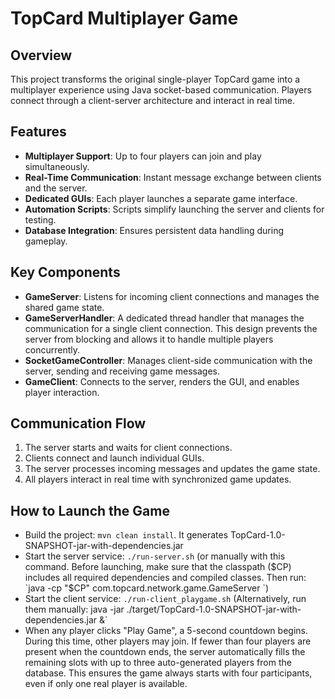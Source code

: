 # TopCard Multiplayer Game
## Overview
This project transforms the original single-player TopCard game into a multiplayer experience using Java socket-based communication. Players connect through a client-server architecture and interact in real time.

## Features
- **Multiplayer Support**: Up to four players can join and play simultaneously.
- **Real-Time Communication**: Instant message exchange between clients and the server.
- **Dedicated GUIs**: Each player launches a separate game interface.
- **Automation Scripts**: Scripts simplify launching the server and clients for testing.
- **Database Integration**: Ensures persistent data handling during gameplay.

## Key Components
- **GameServer**: Listens for incoming client connections and manages the shared game state.
- **GameServerHandler**: A dedicated thread handler that manages the communication for a single client connection. This design prevents the server from blocking and allows it to handle multiple players concurrently.
- **SocketGameController**: Manages client-side communication with the server, sending and receiving game messages.
- **GameClient**: Connects to the server, renders the GUI, and enables player interaction.

## Communication Flow
1. The server starts and waits for client connections.
2. Clients connect and launch individual GUIs.
3. The server processes incoming messages and updates the game state.
4. All players interact in real time with synchronized game updates.

## How to Launch the Game
- Build the project: `mvn clean install`. It generates TopCard-1.0-SNAPSHOT-jar-with-dependencies.jar
- Start the server service: `./run-server.sh` (or manually with this command. Before launching, make sure that the classpath ($CP) includes all required dependencies and compiled classes. Then run: `java -cp "$CP" com.topcard.network.game.GameServer
  `)
- Start the client service: `./run-client_playgame.sh` (Alternatively, run them manually: 
  java -jar ./target/TopCard-1.0-SNAPSHOT-jar-with-dependencies.jar &`
- When any player clicks "Play Game", a 5-second countdown begins. During this time, other players may join. If fewer than four players are present when the countdown ends, the server automatically fills the remaining slots with up to three auto-generated players from the database. This ensures the game always starts with four participants, even if only one real player is available.

